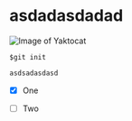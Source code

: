 # asdadasdadad #
![Image of Yaktocat](https://octodex.github.com/images/yaktocat.png)

```
$git init
```

``` javascript
asdsadasdasd
```

- [x] One
- [ ] Two



